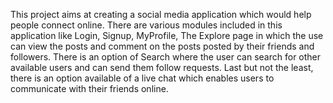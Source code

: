 This project aims at creating a social media application which would help people connect online. 
There are various modules included in this application like Login, Signup, MyProfile, The Explore page in which the use can view the posts and comment on the posts posted by their friends and followers. There is an option of Search where the user can search for other available users and can send them follow requests. 
Last but not the least, there is an option available of a live chat which enables users to communicate with their friends online. 
